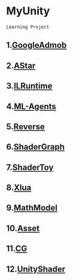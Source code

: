 # MyUnity
    Learning Project

## 1.[GoogleAdmob](https://github.com/zld126126/MyUnity/tree/main/MyAdmob)
## 2.[AStar](https://github.com/zld126126/MyUnity/tree/main/MyAStar)
## 3.[ILRuntime](https://github.com/zld126126/MyUnity/tree/main/MyILRuntime)
## 4.[ML-Agents](https://github.com/zld126126/MyUnity/tree/main/MyMLAgents)
## 5.[Reverse](https://github.com/zld126126/MyUnity/tree/main/MyReverseCode)
## 6.[ShaderGraph](https://github.com/zld126126/MyUnity/tree/main/MyShaderGraph)
## 7.[ShaderToy](https://github.com/zld126126/MyUnity/tree/main/MyShaderToy)
## 8.[Xlua](https://github.com/zld126126/MyUnity/tree/main/MyXlua)
## 9.[MathModel](https://github.com/zld126126/MyUnity/tree/main/MyMathModel)
## 10.[Asset](https://github.com/zld126126/MyUnity/tree/main/MyAsset)
## 11.[CG](https://github.com/zld126126/MyUnity/tree/main/MyCg)
## 12.[UnityShader](https://github.com/zld126126/MyUnity/tree/main/MyUnityShader)